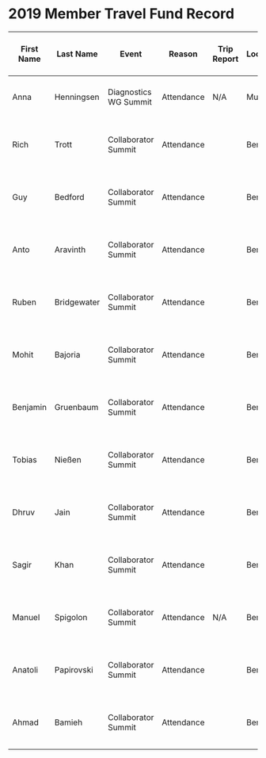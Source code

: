 # 2019 Member Travel Fund Record

First Name | Last Name | Event | Reason | Trip Report | Location | Travel Dates | Amount Requested: | Pull Request date | Pull Request link | Date Expense report sent | Amount of Expense Report | Date Sent to Finance | Date approved through Bill.com | Bill.com Amount approved for reimbursement
-|-|-|-|-|-|-|-|-|-|-|-|-|-|-
Anna | Henningsen | Diagnostics WG Summit | Attendance | N/A | Munich |6 Mar – 9 Mar 2019 | 252.68 € | 21 Jan 2019 | https://github.com/nodejs/admin/pull/295 |||||
Rich | Trott | Collaborator Summit | Attendance || Berlin | 30 May - 31 May 2019 | US $1600 | 8 Mar 2019 | https://github.com/nodejs/admin/pull/309 |||||
Guy | Bedford | Collaborator Summit | Attendance || Berlin |30 May - 31 May 2019 |1360 € | 13 March 2019 ||||||
Anto | Aravinth | Collaborator Summit | Attendance || Berlin | 30 May - 31 May 2019 | 1300 USD | 21 March 2019 ||||||
Ruben | Bridgewater | Collaborator Summit | Attendance || Berlin | 30 May - 31 May 2019 | 650 € | 28 March 2019 | https://github.com/nodejs/admin/pull/322 |||||
Mohit | Bajoria | Collaborator Summit | Attendance || Berlin | 30 May - 31 May 2019 | 1500 USD | 28 March 2019 ||||||
Benjamin | Gruenbaum | Collaborator Summit | Attendance | | Berlin | 30 May - 31 May 2019 | 800 USD | 28 March 2019 ||||||
Tobias | Nießen | Collaborator Summit | Attendance || Berlin | 30 May - 31 May 2019 | 500 € | 9 April 2019 | https://github.com/nodejs/admin/pull/333 |||||
Dhruv | Jain | Collaborator Summit | Attendance || Berlin | 30 May - 31 May 2019 | 2000 USD | 5 April 2019 | https://github.com/nodejs/admin/pull/331 |||||
Sagir | Khan | Collaborator Summit | Attendance || Berlin | 30 May - 31 May 2019 | 1600 USD | 4 April 2019 | https://github.com/nodejs/admin/pull/ |||||
Manuel | Spigolon | Collaborator Summit | Attendance | N/A | Berlin | 29 May - 02 Jun 2019 | 250€ | 20 April 2019 | https://github.com/nodejs/admin/pull/347 |||||
Anatoli | Papirovski| Collaborator Summit | Attendance || Berlin | 30 May - 31 May 2019 | US $1600 | 22 Apr 2019 | https://github.com/nodejs/admin/pull/348 |||||
Ahmad | Bamieh | Collaborator Summit | Attendance || Berlin | 30 May - 31 May 2019 | 1200 USD | 10 April 2019 | https://github.com/nodejs/admin/pull/335 |||||||
